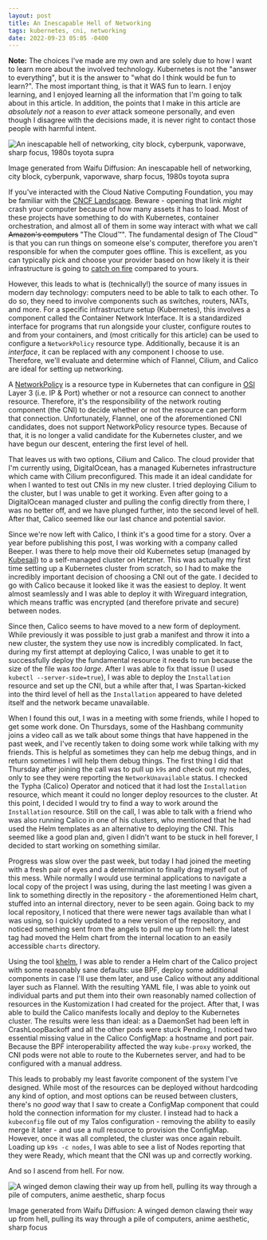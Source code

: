 ```yaml
---
layout: post
title: An Inescapable Hell of Networking
tags: kubernetes, cni, networking
date: 2022-09-23 05:05 -0400
---
```

**Note:** The choices I've made are my own and are solely due to how I want to
learn more about the involved technology. Kubernetes is not the "answer to
everything", but it is the answer to "what do I think would be fun to learn?".
The most important thing, is that it WAS fun to learn. I enjoy learning, and I
enjoyed learning all the information that I'm going to talk about in this
article. In addition, the points that I make in this article are *absolutely
not* a reason to *ever* attack someone personally, and even though I
disagree with the decisions made, it is never right to contact those people
with harmful intent.

![An inescapable hell of networking, city block, cyberpunk, vaporwave, sharp focus, 1980s toyota supra](/assets/images/2022/09/an-inescapable-hell-of-networking-hero.png)

Image generated from Waifu Diffusion: An inescapable hell of networking, city
block, cyberpunk, vaporwave, sharp focus, 1980s toyota supra

<opaque-ansi-output source="testing.txt">
</opaque-ansi-output>

If you've interacted with the Cloud Native Computing Foundation, you may be
familiar with the [CNCF Landscape]. Beware - opening that link *might* crash
your computer because of how many assets it has to load. Most of these projects
have something to do with Kubernetes, container orchestration, and almost all
of them in some way interact with what we call ~~Amazon's computers~~ "The
Cloud&trade;". The fundamental design of The Cloud&trade; is that you can run
things on someone else's computer, therefore you aren't responsible for when
the computer goes offline. This is excellent, as you can typically pick and
choose your provider based on how likely it is their infrastructure is going to
[catch on fire] compared to yours.

However, this leads to what is (technically!) the source of many issues in
modern day technology: computers need to be able to talk to each other. To do
so, they need to involve components such as switches, routers, NATs, and more.
For a specific infrastructure setup (Kubernetes), this involves a component
called the Container Network Interface. It is a standardized interface for
programs that run alongside your cluster, configure routes to and from your
containers, and (most critically for this article) can be used to configure a
`NetworkPolicy` resource type. Additionally, because it is an *interface*, it
can be replaced with any component I choose to use. Therefore, we'll evaluate
and determine which of Flannel, Cilium, and Calico are ideal for setting up
networking.

A [NetworkPolicy] is a resource type in Kubernetes that can configure in [OSI]
Layer 3 (i.e. IP & Port) whether or not a resource can connect to another
resource. Therefore, it's the responsibility of the network routing component
(the CNI) to decide whether or not the resource can perform that connection.
Unfortunately, Flannel, one of the aforementioned CNI candidates, does not
support NetworkPolicy resource types. Because of that, it is no longer a valid
candidate for the Kubernetes cluster, and we have begun our descent, entering
the first level of hell.

That leaves us with two options, Cilium and Calico. The cloud provider that I'm
currently using, DigitalOcean, has a managed Kubernetes infrastructure which
came with Cilium preconfigured. This made it an ideal candidate for when I
wanted to test out CNIs in my new cluster. I tried deploying Cilium to the
cluster, but I was unable to get it working. Even after going to a DigitalOcean
managed cluster and pulling the config directly from there, I was no better
off, and we have plunged further, into the second level of hell. After that,
Calico seemed like our last chance and potential savior.

Since we're now left with Calico, I think it's a good time for a story. Over
a year before publishing this post, I was working with a company called Beeper.
I was there to help move their old Kubernetes setup (managed by [Kubesail]) to
a self-managed cluster on Hetzner. This was actually my first time setting up a
Kubernetes cluster from scratch, so I had to make the incredibly important
decision of choosing a CNI out of the gate. I decided to go with Calico because
it looked like it was the easiest to deploy. It went almost seamlessly and I
was able to deploy it with Wireguard integration, which means traffic was
encrypted (and therefore private and secure) between nodes.

Since then, Calico seems to have moved to a new form of deployment.  While
previously it was possible to just grab a manifest and throw it into a new
cluster, the system they use now is incredibly complicated. In fact, during my
first attempt at deploying Calico, I was unable to get it to successfully
deploy the fundamental resource it needs to run because the size of the file
was *too large*. After I was able to fix that issue (I used `kubectl
--server-side=true`), I was able to deploy the `Installation` resource and set
up the CNI, but a while after that, I was Spartan-kicked into the third level
of hell as the `Installation` appeared to have deleted itself and the network
became unavailable.

When I found this out, I was in a meeting with some friends, while I hoped to
get some work done. On Thursdays, some of the Hashbang community joins a video
call as we talk about some things that have happened in the past week, and I've
recently taken to doing some work while talking with my friends. This is
helpful as sometimes they can help me debug things, and in return sometimes I
will help them debug things. The first thing I did that Thursday after joining
the call was to pull up `k9s` and check out my nodes, only to see they were
reporting the `NetworkUnavailable` status. I checked the Typha (Calico)
Operator and noticed that it had lost the `Installation` resource, which meant
it could no longer deploy resources to the cluster. At this point, I decided I
would try to find a way to work around the `Installation` resource. Still on
the call, I was able to talk with a friend who was also running Calico in one
of his clusters, who mentioned that he had used the Helm templates as an
alternative to deploying the CNI. This seemed like a good plan and, given I
didn't want to be stuck in hell forever, I decided to start working on
something similar.

Progress was slow over the past week, but today I had joined the meeting
with a fresh pair of eyes and a determination to finally drag myself out of
this mess. While normally I would use terminal applications to navigate a local
copy of the project I was using, during the last meeting I was given a link to
something directly in the repository - the aforementioned Helm chart, stuffed
into an internal directory, never to be seen again. Going back to my local
repository, I noticed that there were newer tags available than what I was
using, so I quickly updated to a new version of the repository, and noticed
something sent from the angels to pull me up from hell: the latest tag had
moved the Helm chart from the internal location to an easily accessible
`charts` directory.

Using the tool [khelm], I was able to render a Helm chart of the Calico project
with some reasonably sane defaults: use BPF, deploy some additional components
in case I'll use them later, and use Calico without any additional layer such
as Flannel. With the resulting YAML file, I was able to yoink out individual
parts and put them into their own reasonably named collection of resources in
the Kustomization I had created for the project. After that, I was able to
build the Calico manifests locally and deploy to the Kubernetes cluster. The
results were less than ideal: as a DaemonSet had been left in CrashLoopBackoff
and all the other pods were stuck Pending, I noticed two essential missing
value in the Calico ConfigMap: a hostname and port pair. Because the BPF
interoperability affected the way `kube-proxy` worked, the CNI pods were not
able to route to the Kubernetes server, and had to be configured with a manual
address.

This leads to probably my least favorite component of the system I've designed.
While most of the resources can be deployed without hardcoding any kind of
option, and most options can be reused between clusters, there's no *good* way
that I saw to create a ConfigMap component that could hold the connection
information for my cluster. I instead had to hack a `kubeconfig` file out of my
Talos configuration - removing the ability to easily merge it later - and use a
null resource to provision the ConfigMap. However, once it was all completed,
the cluster was once again rebuilt. Loading up `k9s -c nodes`, I was able to
see a list of Nodes reporting that they were Ready, which meant that the CNI
was up and correctly working.

And so I ascend from hell. For now.

![A winged demon clawing their way up from hell, pulling its way through a pile of computers, anime aesthetic, sharp focus](/assets/images/2022/09/clawing-up-from-hell-footer.png)

Image generated from Waifu Diffusion: A winged demon clawing their way up from
hell, pulling its way through a pile of computers, anime aesthetic, sharp focus

[CNCF Landscape]: https://landscape.cncf.io/
[catch on fire]: https://www.reuters.com/article/us-france-ovh-fire/-idUSKBN2B20NU
[NetworkPolicy]: https://kubernetes.io/docs/concepts/services-networking/network-policies/
[OSI]: https://en.wikipedia.org/wiki/OSI_model
[Kubesail]: https://kubesail.com/
[khelm]: https://github.com/mgoltzsche/khelm
